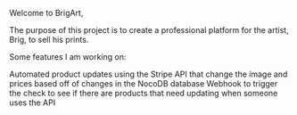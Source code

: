 Welcome to BrigArt,

The purpose of this project is to create a professional platform for the artist, Brig, to sell his prints.

Some features I am working on:

Automated product updates using the Stripe API that change the image and prices based off of changes in the NocoDB database
Webhook to trigger the check to see if there are products that need updating when someone uses the API




